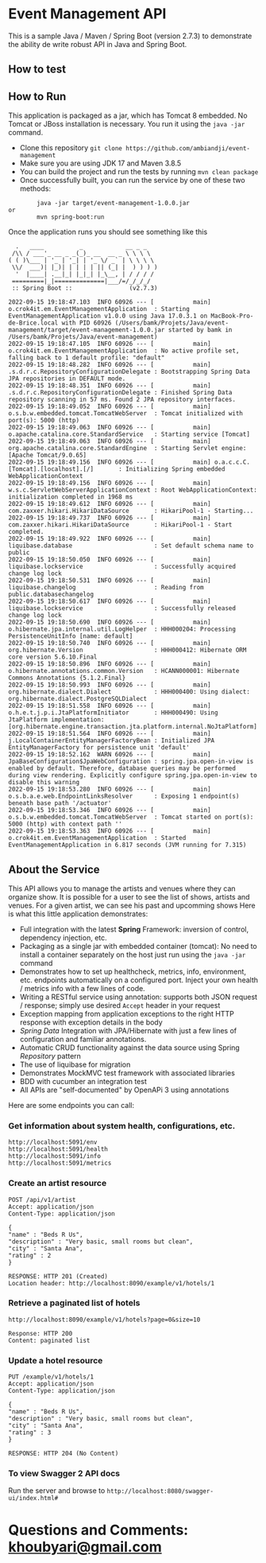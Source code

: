 # Event Management API

This is a sample Java / Maven / Spring Boot (version 2.7.3) to demonstrate the ability de write robust API in Java and Spring Boot.

## How to test

## How to Run

This application is packaged as a jar, which has Tomcat 8 embedded. No Tomcat or JBoss installation is necessary. You run it using the ```java -jar``` command.

* Clone this repository ```git clone https://github.com/ambiandji/event-management```
* Make sure you are using JDK 17 and Maven 3.8.5
* You can build the project and run the tests by running ```mvn clean package```
* Once successfully built, you can run the service by one of these two methods:
```
        java -jar target/event-management-1.0.0.jar
or
        mvn spring-boot:run 
```

Once the application runs you should see something like this

```
  .   ____          _            __ _ _
 /\\ / ___'_ __ _ _(_)_ __  __ _ \ \ \ \
( ( )\___ | '_ | '_| | '_ \/ _` | \ \ \ \
 \\/  ___)| |_)| | | | | || (_| |  ) ) ) )
  '  |____| .__|_| |_|_| |_\__, | / / / /
 =========|_|==============|___/=/_/_/_/
 :: Spring Boot ::                (v2.7.3)

2022-09-15 19:18:47.103  INFO 60926 --- [           main] o.crok4it.em.EventManagementApplication  : Starting EventManagementApplication v1.0.0 using Java 17.0.3.1 on MacBook-Pro-de-Brice.local with PID 60926 (/Users/bamk/Projets/Java/event-management/target/event-management-1.0.0.jar started by bamk in /Users/bamk/Projets/Java/event-management)
2022-09-15 19:18:47.105  INFO 60926 --- [           main] o.crok4it.em.EventManagementApplication  : No active profile set, falling back to 1 default profile: "default"
2022-09-15 19:18:48.282  INFO 60926 --- [           main] .s.d.r.c.RepositoryConfigurationDelegate : Bootstrapping Spring Data JPA repositories in DEFAULT mode.
2022-09-15 19:18:48.351  INFO 60926 --- [           main] .s.d.r.c.RepositoryConfigurationDelegate : Finished Spring Data repository scanning in 57 ms. Found 2 JPA repository interfaces.
2022-09-15 19:18:49.052  INFO 60926 --- [           main] o.s.b.w.embedded.tomcat.TomcatWebServer  : Tomcat initialized with port(s): 5000 (http)
2022-09-15 19:18:49.063  INFO 60926 --- [           main] o.apache.catalina.core.StandardService   : Starting service [Tomcat]
2022-09-15 19:18:49.063  INFO 60926 --- [           main] org.apache.catalina.core.StandardEngine  : Starting Servlet engine: [Apache Tomcat/9.0.65]
2022-09-15 19:18:49.156  INFO 60926 --- [           main] o.a.c.c.C.[Tomcat].[localhost].[/]       : Initializing Spring embedded WebApplicationContext
2022-09-15 19:18:49.156  INFO 60926 --- [           main] w.s.c.ServletWebServerApplicationContext : Root WebApplicationContext: initialization completed in 1968 ms
2022-09-15 19:18:49.612  INFO 60926 --- [           main] com.zaxxer.hikari.HikariDataSource       : HikariPool-1 - Starting...
2022-09-15 19:18:49.737  INFO 60926 --- [           main] com.zaxxer.hikari.HikariDataSource       : HikariPool-1 - Start completed.
2022-09-15 19:18:49.922  INFO 60926 --- [           main] liquibase.database                       : Set default schema name to public
2022-09-15 19:18:50.050  INFO 60926 --- [           main] liquibase.lockservice                    : Successfully acquired change log lock
2022-09-15 19:18:50.531  INFO 60926 --- [           main] liquibase.changelog                      : Reading from public.databasechangelog
2022-09-15 19:18:50.617  INFO 60926 --- [           main] liquibase.lockservice                    : Successfully released change log lock
2022-09-15 19:18:50.690  INFO 60926 --- [           main] o.hibernate.jpa.internal.util.LogHelper  : HHH000204: Processing PersistenceUnitInfo [name: default]
2022-09-15 19:18:50.740  INFO 60926 --- [           main] org.hibernate.Version                    : HHH000412: Hibernate ORM core version 5.6.10.Final
2022-09-15 19:18:50.896  INFO 60926 --- [           main] o.hibernate.annotations.common.Version   : HCANN000001: Hibernate Commons Annotations {5.1.2.Final}
2022-09-15 19:18:50.993  INFO 60926 --- [           main] org.hibernate.dialect.Dialect            : HHH000400: Using dialect: org.hibernate.dialect.PostgreSQLDialect
2022-09-15 19:18:51.558  INFO 60926 --- [           main] o.h.e.t.j.p.i.JtaPlatformInitiator       : HHH000490: Using JtaPlatform implementation: [org.hibernate.engine.transaction.jta.platform.internal.NoJtaPlatform]
2022-09-15 19:18:51.564  INFO 60926 --- [           main] j.LocalContainerEntityManagerFactoryBean : Initialized JPA EntityManagerFactory for persistence unit 'default'
2022-09-15 19:18:52.162  WARN 60926 --- [           main] JpaBaseConfiguration$JpaWebConfiguration : spring.jpa.open-in-view is enabled by default. Therefore, database queries may be performed during view rendering. Explicitly configure spring.jpa.open-in-view to disable this warning
2022-09-15 19:18:53.280  INFO 60926 --- [           main] o.s.b.a.e.web.EndpointLinksResolver      : Exposing 1 endpoint(s) beneath base path '/actuator'
2022-09-15 19:18:53.346  INFO 60926 --- [           main] o.s.b.w.embedded.tomcat.TomcatWebServer  : Tomcat started on port(s): 5000 (http) with context path ''
2022-09-15 19:18:53.363  INFO 60926 --- [           main] o.crok4it.em.EventManagementApplication  : Started EventManagementApplication in 6.817 seconds (JVM running for 7.315)
```

## About the Service

This API allows you to manage the artists and venues where they can organize show. It is possible for a user to see the list of shows, artists and venues. For a given artist, we can see his past and upcomming shows
Here is what this little application demonstrates:

* Full integration with the latest **Spring** Framework: inversion of control, dependency injection, etc.
* Packaging as a single jar with embedded container (tomcat): No need to install a container separately on the host just run using the ``java -jar`` command
* Demonstrates how to set up healthcheck, metrics, info, environment, etc. endpoints automatically on a configured port. Inject your own health / metrics info with a few lines of code.
* Writing a RESTful service using annotation: supports both JSON request / response; simply use desired ``Accept`` header in your request
* Exception mapping from application exceptions to the right HTTP response with exception details in the body
* *Spring Data* Integration with JPA/Hibernate with just a few lines of configuration and familiar annotations.
* Automatic CRUD functionality against the data source using Spring *Repository* pattern
* The use of liquibase for migration
* Demonstrates MockMVC test framework with associated libraries
* BDD with cucumber an integration test
* All APIs are "self-documented" by OpenAPi 3 using annotations

Here are some endpoints you can call:

### Get information about system health, configurations, etc.

```
http://localhost:5091/env
http://localhost:5091/health
http://localhost:5091/info
http://localhost:5091/metrics
```

### Create an artist resource

```
POST /api/v1/artist
Accept: application/json
Content-Type: application/json

{
"name" : "Beds R Us",
"description" : "Very basic, small rooms but clean",
"city" : "Santa Ana",
"rating" : 2
}

RESPONSE: HTTP 201 (Created)
Location header: http://localhost:8090/example/v1/hotels/1
```

### Retrieve a paginated list of hotels

```
http://localhost:8090/example/v1/hotels?page=0&size=10

Response: HTTP 200
Content: paginated list 
```

### Update a hotel resource

```
PUT /example/v1/hotels/1
Accept: application/json
Content-Type: application/json

{
"name" : "Beds R Us",
"description" : "Very basic, small rooms but clean",
"city" : "Santa Ana",
"rating" : 3
}

RESPONSE: HTTP 204 (No Content)
```
### To view Swagger 2 API docs

Run the server and browse to ```http://localhost:8080/swagger-ui/index.html#```

# Questions and Comments: khoubyari@gmail.com

